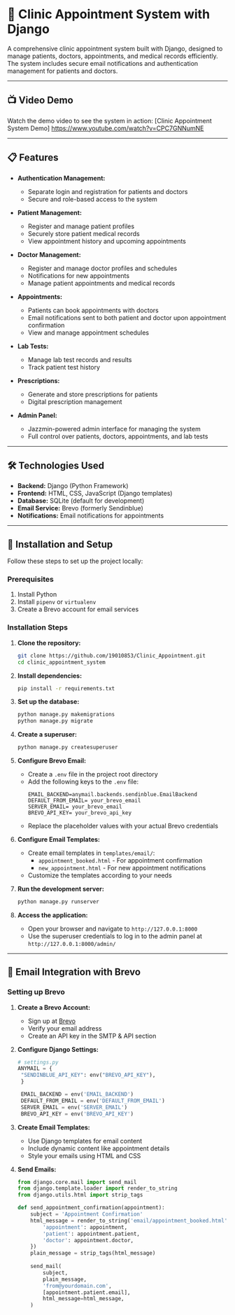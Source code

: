 # 🏥 Clinic Appointment System with Django

A comprehensive clinic appointment system built with Django, designed to manage patients, doctors, appointments, and medical records efficiently. The system includes secure email notifications and authentication management for patients and doctors.

---

## 📺 Video Demo

Watch the demo video to see the system in action:
[Clinic Appointment System Demo] https://www.youtube.com/watch?v=CPC7GNNumNE

---

## 📋 Features

- **Authentication Management:**
  - Separate login and registration for patients and doctors
  - Secure and role-based access to the system

- **Patient Management:**
  - Register and manage patient profiles
  - Securely store patient medical records
  - View appointment history and upcoming appointments

- **Doctor Management:**
  - Register and manage doctor profiles and schedules
  - Notifications for new appointments
  - Manage patient appointments and medical records

- **Appointments:**
  - Patients can book appointments with doctors
  - Email notifications sent to both patient and doctor upon appointment confirmation
  - View and manage appointment schedules

- **Lab Tests:**
  - Manage lab test records and results
  - Track patient test history

- **Prescriptions:**
  - Generate and store prescriptions for patients
  - Digital prescription management

- **Admin Panel:**
  - Jazzmin-powered admin interface for managing the system
  - Full control over patients, doctors, appointments, and lab tests

---

## 🛠️ Technologies Used

- **Backend:** Django (Python Framework)
- **Frontend:** HTML, CSS, JavaScript (Django templates)
- **Database:** SQLite (default for development)
- **Email Service:** Brevo (formerly Sendinblue)
- **Notifications:** Email notifications for appointments

---

## 🚀 Installation and Setup

Follow these steps to set up the project locally:

### Prerequisites
1. Install Python
2. Install `pipenv` or `virtualenv`
3. Create a Brevo account for email services

### Installation Steps

1. **Clone the repository:**
   ```bash
   git clone https://github.com/19010853/Clinic_Appointment.git
   cd clinic_appointment_system
   ```

2. **Install dependencies:**
   ```bash
   pip install -r requirements.txt
   ```

3. **Set up the database:**
   ```bash
   python manage.py makemigrations
   python manage.py migrate
   ```

4. **Create a superuser:**
   ```bash
   python manage.py createsuperuser
   ```

5. **Configure Brevo Email:**
   - Create a `.env` file in the project root directory
   - Add the following keys to the `.env` file:
     ```
     EMAIL_BACKEND=anymail.backends.sendinblue.EmailBackend
     DEFAULT_FROM_EMAIL= your_brevo_email
     SERVER_EMAIL= your_brevo_email
     BREVO_API_KEY= your_brevo_api_key
     ```
   - Replace the placeholder values with your actual Brevo credentials

6. **Configure Email Templates:**
   - Create email templates in `templates/email/`:
     - `appointment_booked.html` - For appointment confirmation
     - `new_appointment.html` - For new appointment notifications
   - Customize the templates according to your needs

7. **Run the development server:**
   ```bash
   python manage.py runserver
   ```

8. **Access the application:**
   - Open your browser and navigate to `http://127.0.0.1:8000`
   - Use the superuser credentials to log in to the admin panel at `http://127.0.0.1:8000/admin/`

---

## 📧 Email Integration with Brevo

### Setting up Brevo

1. **Create a Brevo Account:**
   - Sign up at [Brevo](https://www.brevo.com)
   - Verify your email address
   - Create an API key in the SMTP & API section

2. **Configure Django Settings:**
   ```python
   # settings.py
   ANYMAIL = {
    "SENDINBLUE_API_KEY": env("BREVO_API_KEY"),
    }

    EMAIL_BACKEND = env('EMAIL_BACKEND')
    DEFAULT_FROM_EMAIL = env('DEFAULT_FROM_EMAIL')
    SERVER_EMAIL = env('SERVER_EMAIL')
    BREVO_API_KEY = env('BREVO_API_KEY')
   ```

3. **Create Email Templates:**
   - Use Django templates for email content
   - Include dynamic content like appointment details
   - Style your emails using HTML and CSS

4. **Send Emails:**
   ```python
   from django.core.mail import send_mail
   from django.template.loader import render_to_string
   from django.utils.html import strip_tags

   def send_appointment_confirmation(appointment):
       subject = 'Appointment Confirmation'
       html_message = render_to_string('email/appointment_booked.html', {
           'appointment': appointment,
           'patient': appointment.patient,
           'doctor': appointment.doctor,
       })
       plain_message = strip_tags(html_message)
       
       send_mail(
           subject,
           plain_message,
           'from@yourdomain.com',
           [appointment.patient.email],
           html_message=html_message,
       )
   ```